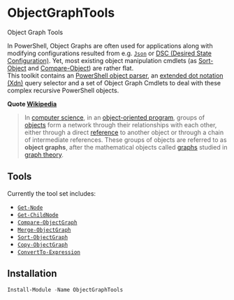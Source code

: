 # ObjectGraphTools

Object Graph Tools

In PowerShell, Object Graphs are often used for applications along with modifying configurations resulted from e.g. [`Json`](https://www.json.org/json-en.html) or [DSC (Desired State Configuration)](https://learn.microsoft.com/en-us/powershell/dsc/overview?view=dsc-2.0). Yet, most existing object manipulation cmdlets (as [Sort-Object](https://learn.microsoft.com/powershell/module/microsoft.powershell.utility/sort-object) and [Compare-Object](https://learn.microsoft.com/nl-nl/powershell/module/microsoft.powershell.utility/sort-object)) are rather flat.\
This toolkit contains an [PowerShell object parser](./Docs/ObjectParser.md), an [extended dot notation (Xdn)](./Docs/Xdn.md) query selector and a set of Object Graph Cmdlets to deal with these complex recursive PowerShell objects.

**Quote [Wikipedia](https://en.wikipedia.org/)**

> In [computer science](https://en.wikipedia.org/wiki/Computer_science), in an [object-oriented program](https://en.wikipedia.org/wiki/Object-oriented_programming), groups of [objects](https://en.wikipedia.org/wiki/Object_(computer_science)) form a network through their relationships with each other, either through a direct [reference](https://en.wikipedia.org/wiki/Reference_(computer_science)) to another object or through a chain of intermediate references.
> These groups of objects are referred to as **object graphs**, after the mathematical objects called [graphs](https://en.wikipedia.org/wiki/Graph_(discrete_mathematics)) studied in [graph theory](https://en.wikipedia.org/wiki/Graph_theory).

## Tools

Currently the tool set includes:

* [`Get-Node`](./Docs/Get-Node.md)
* [`Get-ChildNode`](./Docs/Get-ChildNode.md)
* [`Compare-ObjectGraph`](./Docs/Compare-ObjectGraph.md)
* [`Merge-ObjectGraph`](./Docs/Merge-ObjectGraph.md)
* [`Sort-ObjectGraph`](./Docs/Sort-ObjectGraph.md)
* [`Copy-ObjectGraph`](./Docs/Copy-ObjectGraph.md)
* [`ConvertTo-Expression`](./Docs/ConvertTo-Expression.md)

## Installation

```powershell
Install-Module -Name ObjectGraphTools
```